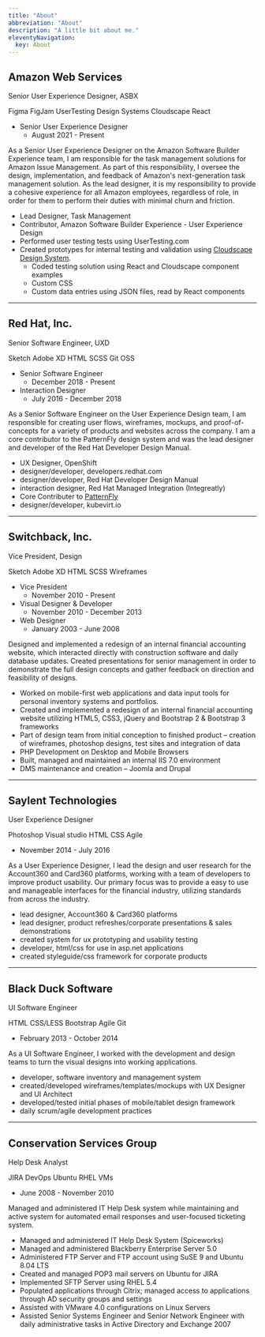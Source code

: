 ```yaml
---
title: "About"
abbreviation: "About"
description: "A little bit about me."
eleventyNavigation:
  key: About
---
```


<!-- <ul class="nav justify-content-center">
  <li class="nav-item">
    <a class="nav-link" href="#">History</a>
  </li>
  <li class="nav-item">
    <a class="nav-link" href="#">Education</a>
  </li>
  <li class="nav-item">
    <a class="nav-link" href="#">Recognitions</a>
  </li>
</ul>
<hr> -->
<div class="container pt-3 pb-3">
  <div class="row g-5">
    <div class="col-md-6">
      <h2 id="redhat">Amazon Web Services</h2>
      <p class="mb-0">
        Senior User Experience Designer, ASBX
      </p>
      <p>
        <span class="badge rounded-pill bg-dark">Figma</span>
        <span class="badge rounded-pill bg-dark">FigJam</span>
        <span class="badge rounded-pill bg-dark">UserTesting</span>
        <span class="badge rounded-pill bg-dark">Design Systems</span>
        <span class="badge rounded-pill bg-dark">Cloudscape</span>
        <span class="badge rounded-pill bg-dark">React</span>
      </p>
      <ul class="icon-list">
        <li>Senior User Experience Designer
          <ul><li>August 2021 - Present</li></ul>
        </li>
      </ul>
    </div>
    <div class="col-md-6">
      <p>As a Senior User Experience Designer on the Amazon Software Builder Experience team, I am responsible for the task management solutions for Amazon Issue Management. As part of this responsibility, I oversee the design, implementation, and feedback of Amazon's next-generation task management solution. As the lead designer, it is my responsibility to provide a cohesive experience for all Amazon employees, regardless of role, in order for them to perform their duties with minimal churn and friction.</p>
      <ul class="icon-list">
        <li>Lead Designer, Task Management</li>
        <li>Contributor, Amazon Software Builder Experience - User Experience Design</li>
        <li>Performed user testing tests using UserTesting.com</li>
        <li>Created prototypes for internal testing and validation using <a href="https://cloudscape.design" target="top" alt="Link to Cloudscape design system website">Cloudscape Design System</a>.
          <ul>
            <li>Coded testing solution using React and Cloudscape component examples</li>
            <li>Custom CSS</li>
            <li>Custom data entries using JSON files, read by React components</li>
          </ul>
        </li>
      </ul>
    </div>
  </div>
  <hr class="col-3 col-md-2 mb-5">
  <div class="row g-5">
    <div class="col-md-6">
      <h2 id="redhat">Red Hat, Inc.</h2>
      <p class="mb-0">
        Senior Software Engineer, UXD
      </p>
      <p>
        <span class="badge rounded-pill bg-dark">Sketch</span>
        <span class="badge rounded-pill bg-dark">Adobe XD</span>
        <span class="badge rounded-pill bg-dark">HTML</span>
        <span class="badge rounded-pill bg-dark">SCSS</span>
        <span class="badge rounded-pill bg-dark">Git</span>
        <span class="badge rounded-pill bg-dark">OSS</span>
      </p>
      <ul class="icon-list">
        <li>Senior Software Engineer
          <ul><li>December 2018 - Present</li></ul>
        </li>
        <li class="text-muted">
          Interaction Designer
          <ul><li>July 2016 - December 2018</li></ul>
        </li>
      </ul>
    </div>
    <div class="col-md-6">
      <p>As a Senior Software Engineer on the User Experience Design team, I am responsible for creating user flows, wireframes, mockups, and proof-of-concepts for a variety of products and websites across the company. I am a core contributor to the PatternFly design system and was the lead designer and developer of the Red Hat Developer Design Manual.</p>
      <ul class="icon-list">
        <li>UX Designer, OpenShift</li>
        <li>designer/developer, developers.redhat.com</li>
        <li>designer/developer, Red Hat Developer Design Manual</li>
        <li>interaction designer, Red Hat Managed Integration (Integreatly)
        <li>Core Contributer to <a href="https://www.patternfly.org" target="top" alt="PatternFly website">PatternFly</a></li>
        <li>designer/developer, kubevirt.io</li>
      </ul>
    </div>
  </div>
  <hr class="col-3 col-md-2 mb-5">
  <div class="row g-5">
    <div class="col-md-6">
      <h2>Switchback, Inc.</h2>
      <p class="mb-0">
        Vice President, Design
      </p>
      <p>
        <span class="badge rounded-pill bg-dark">Sketch</span>
        <span class="badge rounded-pill bg-dark">Adobe XD</span>
        <span class="badge rounded-pill bg-dark">HTML</span>
        <span class="badge rounded-pill bg-dark">SCSS</span>
        <span class="badge rounded-pill bg-dark">Wireframes</span>
      </p>
      <ul class="icon-list">
        <li>Vice President
          <ul><li>November 2010 - Present</li></ul>
        </li>
        <li class="text-muted">
          Visual Designer &amp; Developer
          <ul><li>November 2010 - December 2013</li></ul>
        </li>
        <li class="text-muted">
          Web Designer
          <ul><li>January 2003 - June 2008</li></ul>
        </li>
      </ul>
    </div>
    <div class="col-md-6">
      <p>Designed and implemented a redesign of an internal financial accounting website, which interacted directly with construction software and daily database updates. Created presentations for senior management in order to demonstrate the full design concepts and gather feedback on direction and feasibility of designs.</p>
      <ul class="icon-list">
        <li>Worked on mobile-first web applications and data input tools for personal inventory systems and portfolios.</li>
        <li>Created and implemented a redesign of an internal financial accounting website utilizing HTML5, CSS3, jQuery and Bootstrap 2 & Bootstrap 3 frameworks</li>
        <li>Part of design team from initial conception to finished product – creation of wireframes, photoshop designs, test sites and integration of data</li>
        <li>PHP Development on Desktop and Mobile Browsers</li>
        <li>Built, managed and maintained an internal IIS 7.0 environment</li>
        <li>DMS maintenance and creation – Joomla and Drupal</li>
      </ul>
    </div>
  </div>
  <hr class="col-3 col-md-2 mb-5">
  <div class="row g-5">
    <div class="col-md-6">
      <h2>Saylent Technologies</h2>
      <p class="mb-0">
        User Experience Designer
      </p>
      <p>
        <span class="badge rounded-pill bg-dark">Photoshop</span>
        <span class="badge rounded-pill bg-dark">Visual studio</span>
        <span class="badge rounded-pill bg-dark">HTML</span>
        <span class="badge rounded-pill bg-dark">CSS</span>
        <span class="badge rounded-pill bg-dark">Agile</span>
      </p>
      <ul class="icon-list">
        <li>November 2014 - July 2016</li>
      </ul>
    </div>
    <div class="col-md-6">
      <p>As a User Experience Designer, I lead the design and user research for the Account360 and Card360 platforms, working with a team of developers to improve product usability. Our primary focus was to provide a easy to use and manageable interfaces for the financial industry, utilizing standards from across the industry.</p>
      <ul class="icon-list">
        <li>lead designer, Account360 &amp; Card360 platforms</li>
        <li>lead designer, product refreshes/corporate presentations &amp; sales demonstrations</li>
        <li>created system for ux prototyping and usability testing</li>
        <li>developer, html/css for use in asp.net applications</li>
        <li>created styleguide/css framework for corporate products</li>
      </ul>
    </div>
  </div>
  <hr class="col-3 col-md-2 mb-5">
  <div class="row g-5">
    <div class="col-md-6">
      <h2>Black Duck Software</h2>
      <p class="mb-0">
        UI Software Engineer
      </p>
      <p>
        <span class="badge rounded-pill bg-dark">HTML</span>
        <span class="badge rounded-pill bg-dark">CSS/LESS</span>
        <span class="badge rounded-pill bg-dark">Bootstrap</span>
        <span class="badge rounded-pill bg-dark">Agile</span>
        <span class="badge rounded-pill bg-dark">Git</span>
      </p>
      <ul class="icon-list">
        <li>February 2013 - October 2014</li>
      </ul>
    </div>
    <div class="col-md-6">
      <p>As a UI Software Engineer, I worked with the development and design teams to turn the visual designs into working applications.</p>
      <ul class="icon-list">
        <li>developer, software inventory and management system</li>
        <li>created/developed wireframes/templates/mockups with UX Designer and UI Architect</li>
        <li>developed/tested initial phases of mobile/tablet design framework</li>
        <li>daily scrum/agile development practices</li>
      </ul>
    </div>
  </div>
  <hr class="col-3 col-md-2 mb-5">
  <div class="row g-5">
    <div class="col-md-6">
      <h2>Conservation Services Group</h2>
      <p class="mb-0">
        Help Desk Analyst
      </p>
      <p>
        <span class="badge rounded-pill bg-dark">JIRA</span>
        <span class="badge rounded-pill bg-dark">DevOps</span>
        <span class="badge rounded-pill bg-dark">Ubuntu</span>
        <span class="badge rounded-pill bg-dark">RHEL</span>
        <span class="badge rounded-pill bg-dark">VMs</span>
      </p>
      <ul class="icon-list">
        <li>June 2008 - November 2010</li>
      </ul>
    </div>
    <div class="col-md-6">
    <p>Managed and administered IT Help Desk system while maintaining and active system for automated email responses and user-focused ticketing system.</p>
      <ul class="icon-list">
        <li>Managed and administered IT Help Desk System (Spiceworks)</li>
        <li>Managed and administered Blackberry Enterprise Server 5.0</li>
        <li>Administered FTP Server and FTP account using SuSE 9 and Ubuntu 8.04 LTS</li>
        <li>Created and managed POP3 mail servers on Ubuntu for JIRA</li>
        <li>Implemented SFTP Server using RHEL 5.4</li>
        <li>Populated applications through Citrix; managed access to applications through AD security groups and settings</li>
        <li>Assisted with VMware 4.0 configurations on Linux Servers</li>
        <li>Assisted Senior Systems Engineer and Senior Network Engineer with daily administrative tasks in Active Directory and Exchange 2007</li>
      </ul>
    </div>
  </div>
</div>
